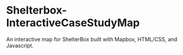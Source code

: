 # Shelterbox-InteractiveCaseStudyMap
An interactive map for ShelterBox built with Mapbox, HTML/CSS, and Javascript.
